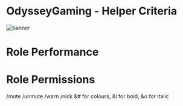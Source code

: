 # OdysseyGaming - Helper Criteria 
![banner](https://cdn.discordapp.com/attachments/296281857232732161/923334275242283079/unknown.png)
# Role Performance




# Role Permissions

/mute <player> <duration> <reason>
/unmute
/warn <player> <duration> <reason>
/nick <nickname> &# for colours, &l for bold, &o for italic
